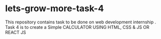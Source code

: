 # lets-grow-more-task-4
This repository contains task to be done on web development internship .
Task 4 is to create a Simple  CALCULATOR USING HTML, CSS & JS OR REACT JS

